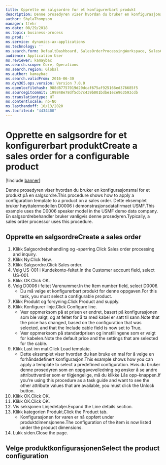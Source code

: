 ```yaml
---
title: Opprette en salgsordre for et konfigurerbart produkt
description: Denne prosedyren viser hvordan du bruker en konfigurasjonsmal for et produkt på en salgsordre.
author: ShylaThompson
manager: tfehr
ms.date: 08/29/2018
ms.topic: business-process
ms.prod: ''
ms.service: dynamics-ax-applications
ms.technology: ''
ms.search.form: DefaultDashboard, SalesOrderProcessingWorkspace, SalesCreateOrder, SalesTable, PCRuntimeConfigurator, PCTemplateConfigurationSelection
audience: Application User
ms.reviewer: kamaybac
ms.search.scope: Core, Operations
ms.search.region: Global
ms.author: kamaybac
ms.search.validFrom: 2016-06-30
ms.dyn365.ops.version: Version 7.0.0
ms.openlocfilehash: 988d87757019d20dcaf675af925166ed376685f5
ms.sourcegitcommit: 199848e78df5cb7c439b001bdbe1ece963593cdb
ms.translationtype: HT
ms.contentlocale: nb-NO
ms.lasthandoff: 10/13/2020
ms.locfileid: "4434400"
---
```

# <a name="create-a-sales-order-for-a-configurable-product"></a><span data-ttu-id="41335-103">Opprette en salgsordre for et konfigurerbart produkt</span><span class="sxs-lookup"><span data-stu-id="41335-103">Create a sales order for a configurable product</span></span>

[!include [banner](../../includes/banner.md)]

<span data-ttu-id="41335-104">Denne prosedyren viser hvordan du bruker en konfigurasjonsmal for et produkt på en salgsordre.</span><span class="sxs-lookup"><span data-stu-id="41335-104">This procedure shows how to apply a configuration template to a product on a sales order.</span></span> <span data-ttu-id="41335-105">Dette eksemplet bruker høyttalermodellen D0006 i demonstrasjonsdatafirmaet USMF.</span><span class="sxs-lookup"><span data-stu-id="41335-105">This example uses the D0006 speaker model in the USMF demo data company.</span></span> <span data-ttu-id="41335-106">En salgsordrebehandler bruker vanligvis denne prosedyren.</span><span class="sxs-lookup"><span data-stu-id="41335-106">Typically, a sales order processor uses this procedure.</span></span>


## <a name="create-a-sales-order"></a><span data-ttu-id="41335-107">Opprette en salgsordre</span><span class="sxs-lookup"><span data-stu-id="41335-107">Create a sales order</span></span>
1. <span data-ttu-id="41335-108">Klikk Salgsordrebehandling og -spørring.</span><span class="sxs-lookup"><span data-stu-id="41335-108">Click Sales order processing and inquiry.</span></span>
2. <span data-ttu-id="41335-109">Klikk Ny.</span><span class="sxs-lookup"><span data-stu-id="41335-109">Click New.</span></span>
3. <span data-ttu-id="41335-110">Klikk Salgsordre.</span><span class="sxs-lookup"><span data-stu-id="41335-110">Click Sales order.</span></span>
4. <span data-ttu-id="41335-111">Velg US-001 i Kundekonto-feltet.</span><span class="sxs-lookup"><span data-stu-id="41335-111">In the Customer account field, select US-001.</span></span> 
5. <span data-ttu-id="41335-112">Klikk OK.</span><span class="sxs-lookup"><span data-stu-id="41335-112">Click OK.</span></span>
6. <span data-ttu-id="41335-113">Velg D0006 i feltet Varenummer.</span><span class="sxs-lookup"><span data-stu-id="41335-113">In the Item number field, select D0006.</span></span>
    * <span data-ttu-id="41335-114">Du må velge et konfigurerbart produkt for denne oppgaven.</span><span class="sxs-lookup"><span data-stu-id="41335-114">For this task, you must select a configurable product.</span></span>  
7. <span data-ttu-id="41335-115">Klikk Produkt og forsyning.</span><span class="sxs-lookup"><span data-stu-id="41335-115">Click Product and supply.</span></span>
8. <span data-ttu-id="41335-116">Klikk Konfigurer linje.</span><span class="sxs-lookup"><span data-stu-id="41335-116">Click Configure line.</span></span>
    * <span data-ttu-id="41335-117">Vær oppmerksom på at prisen er endret, basert på konfigurasjonen som ble valgt, og at feltet for å ta med kabel er satt til sann.</span><span class="sxs-lookup"><span data-stu-id="41335-117">Note that the price has changed, based on the configuration that was selected, and that the Include cable field is now set to True.</span></span>  
    * <span data-ttu-id="41335-118">Vær oppmerksom på standardprisen og innstillingene som er valgt for kabelen.</span><span class="sxs-lookup"><span data-stu-id="41335-118">Note the default price and the settings that are selected for the cable.</span></span>  
9. <span data-ttu-id="41335-119">Klikk Last inn mal.</span><span class="sxs-lookup"><span data-stu-id="41335-119">Click Load template.</span></span>
    * <span data-ttu-id="41335-120">Dette eksemplet viser hvordan du kan bruke en mal for å velge en forhåndsdefinert konfigurasjon.</span><span class="sxs-lookup"><span data-stu-id="41335-120">This example shows how you can apply a template to select a predefined configuration.</span></span> <span data-ttu-id="41335-121">Hvis du bruker denne prosedyren som en oppgaveveiledning og ønsker å se andre attributtverdier som er tilgjengelige, må du klikke Lås opp-knappen.</span><span class="sxs-lookup"><span data-stu-id="41335-121">If you're using this procedure as a task guide and want to see the other attribute values that are available, you must click the Unlock button.</span></span>  
10. <span data-ttu-id="41335-122">Klikk OK.</span><span class="sxs-lookup"><span data-stu-id="41335-122">Click OK.</span></span>
11. <span data-ttu-id="41335-123">Klikk OK.</span><span class="sxs-lookup"><span data-stu-id="41335-123">Click OK.</span></span>
12. <span data-ttu-id="41335-124">Vis seksjonen Linjedetaljer.</span><span class="sxs-lookup"><span data-stu-id="41335-124">Expand the Line details section.</span></span>
13. <span data-ttu-id="41335-125">Klikk kategorien Produkt.</span><span class="sxs-lookup"><span data-stu-id="41335-125">Click the Product tab.</span></span>
    * <span data-ttu-id="41335-126">Konfigurasjonen for varen er nå oppført under produktdimensjonene.</span><span class="sxs-lookup"><span data-stu-id="41335-126">The configuration of the item is now listed under the product dimensions.</span></span>  
14. <span data-ttu-id="41335-127">Lukk siden.</span><span class="sxs-lookup"><span data-stu-id="41335-127">Close the page.</span></span>

## <a name="select-the-product-configuration"></a><span data-ttu-id="41335-128">Velge produktkonfigurasjonen</span><span class="sxs-lookup"><span data-stu-id="41335-128">Select the product configuration</span></span>

